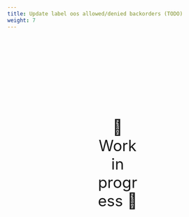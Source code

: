 ```yaml
---
title: Update label oos allowed/denied backorders (TODO)
weight: 7
---
```

<div style="text-align: center; font-size:2.5em;margin: 200px;">🚧 Work in progress 🚧</div>